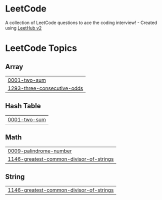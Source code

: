 # LeetCode
A collection of LeetCode questions to ace the coding interview! - Created using [LeetHub v2](https://github.com/arunbhardwaj/LeetHub-2.0)

<!---LeetCode Topics Start-->
# LeetCode Topics
## Array
|  |
| ------- |
| [0001-two-sum](https://github.com/selamhabtewold/LeetCode/tree/master/0001-two-sum) |
| [1293-three-consecutive-odds](https://github.com/selamhabtewold/LeetCode/tree/master/1293-three-consecutive-odds) |
## Hash Table
|  |
| ------- |
| [0001-two-sum](https://github.com/selamhabtewold/LeetCode/tree/master/0001-two-sum) |
## Math
|  |
| ------- |
| [0009-palindrome-number](https://github.com/selamhabtewold/LeetCode/tree/master/0009-palindrome-number) |
| [1146-greatest-common-divisor-of-strings](https://github.com/selamhabtewold/LeetCode/tree/master/1146-greatest-common-divisor-of-strings) |
## String
|  |
| ------- |
| [1146-greatest-common-divisor-of-strings](https://github.com/selamhabtewold/LeetCode/tree/master/1146-greatest-common-divisor-of-strings) |
<!---LeetCode Topics End-->